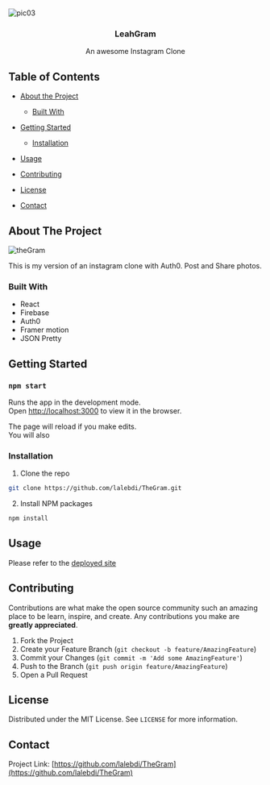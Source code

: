 <br />
<!-- PROJECT LOGO -->

![pic03](https://user-images.githubusercontent.com/67381036/93150021-0b31ec00-f6c6-11ea-8892-217713cb57fd.jpg)

<p align="center">

  <h3 align="center">LeahGram</h3>

  <p align="center">
    An awesome Instagram Clone
    <br />
    
  </p>
</p>

<!-- TABLE OF CONTENTS -->

## Table of Contents

- [About the Project](#about-the-project)
  - [Built With](#built-with)
- [Getting Started](#getting-started)

  - [Installation](#installation)

- [Usage](#usage)
- [Contributing](#contributing)
- [License](#license)
- [Contact](#contact)

<!-- ABOUT THE PROJECT -->

## About The Project

![theGram](https://user-images.githubusercontent.com/67381036/93007938-d8102100-f53c-11ea-80bd-93cf1270b0c6.gif)

This is my version of an instagram clone with Auth0. Post and Share photos.

### Built With

- React
- Firebase
- Auth0
- Framer motion
- JSON Pretty

<!-- GETTING STARTED -->

## Getting Started

### `npm start`

Runs the app in the development mode.<br />
Open [http://localhost:3000](http://localhost:3000) to view it in the browser.

The page will reload if you make edits.<br />
You will also

### Installation

1. Clone the repo

```sh
git clone https://github.com/lalebdi/TheGram.git
```

2. Install NPM packages

```sh
npm install
```

<!-- USAGE EXAMPLES -->

## Usage

Please refer to the [deployed site](https://5f5533fde700eed9a95ea282--adoring-stonebraker-0be6df.netlify.app/)

<!-- CONTRIBUTING -->

## Contributing

Contributions are what make the open source community such an amazing place to be learn, inspire, and create. Any contributions you make are **greatly appreciated**.

1. Fork the Project
2. Create your Feature Branch (`git checkout -b feature/AmazingFeature`)
3. Commit your Changes (`git commit -m 'Add some AmazingFeature'`)
4. Push to the Branch (`git push origin feature/AmazingFeature`)
5. Open a Pull Request

<!-- LICENSE -->

## License

Distributed under the MIT License. See `LICENSE` for more information.

<!-- CONTACT -->

## Contact

Project Link: [https://github.com/lalebdi/TheGram](https://github.com/lalebdi/TheGram)
